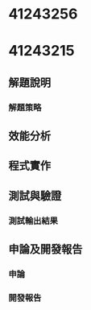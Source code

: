 # 41243256
# 41243215
## 解題說明
### 解題策略
## 效能分析
## 程式實作
## 測試與驗證
### 測試輸出結果
## 申論及開發報告
### 申論
### 開發報告
